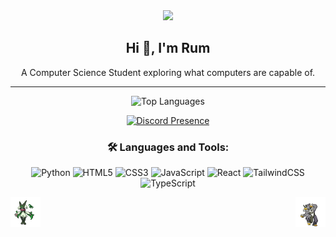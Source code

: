 <div align="center">
    <img src="https://archives.bulbagarden.net/media/upload/5/59/Spr_B2W2_Wallace.png" />
  <h2>Hi 👋, I'm Rum</h2>
  <p>A Computer Science Student exploring what computers are capable of.</p>

  <hr />

  <img src="https://github-readme-stats.vercel.app/api/top-langs?username=lurantys&show_icons=true&locale=en&layout=compact&theme=chartreuse-dark" alt="Top Languages" />

  [![Discord Presence](https://lanyard.cnrad.dev/api/:id)](https://discord.com/users/865523572730363955)

  <h3>🛠️ Languages and Tools:</h3>
  <div>
    <img src="https://img.shields.io/badge/Python-3776AB?style=for-the-badge&logo=python&logoColor=white" alt="Python"/>
    <img src="https://img.shields.io/badge/HTML5-E34F26?style=for-the-badge&logo=html5&logoColor=white" alt="HTML5"/>
    <img src="https://img.shields.io/badge/CSS3-1572B6?style=for-the-badge&logo=css3&logoColor=white" alt="CSS3"/>
    <img src="https://img.shields.io/badge/JavaScript-F7DF1E?style=for-the-badge&logo=javascript&logoColor=black" alt="JavaScript"/>
    <img src="https://img.shields.io/badge/React-61DAFB?style=for-the-badge&logo=react&logoColor=black" alt="React"/>
    <img src="https://img.shields.io/badge/TailwindCSS-06B6D4?style=for-the-badge&logo=tailwindcss&logoColor=white" alt="TailwindCSS"/>
    <img src="https://img.shields.io/badge/TypeScript-3178C6?style=for-the-badge&logo=typescript&logoColor=white" alt="TypeScript"/>
  </div>

  <p>
    <img align="right" src="https://raw.githubusercontent.com/lurantys/lurantys/main/urshifu.gif" width="48" height="48" alt="Urshifu"/>
    <img align="left" src="https://raw.githubusercontent.com/lurantys/lurantys/main/meow.gif" width="48" height="48" alt="Meow"/>
  </p>
</div>
